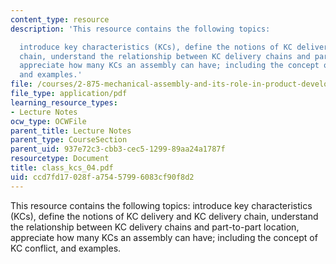 ```yaml
---
content_type: resource
description: 'This resource contains the following topics:

  introduce key characteristics (KCs), define the notions of KC delivery and KC delivery
  chain, understand the relationship between KC delivery chains and part-to-part location,
  appreciate how many KCs an assembly can have; including the concept of KC conflict,
  and examples.'
file: /courses/2-875-mechanical-assembly-and-its-role-in-product-development-fall-2004/ccd7fd17028fa75457996083cf90f8d2_class_kcs_04.pdf
file_type: application/pdf
learning_resource_types:
- Lecture Notes
ocw_type: OCWFile
parent_title: Lecture Notes
parent_type: CourseSection
parent_uid: 937e72c3-cbb3-cec5-1299-89aa24a1787f
resourcetype: Document
title: class_kcs_04.pdf
uid: ccd7fd17-028f-a754-5799-6083cf90f8d2
---
```

This resource contains the following topics:
introduce key characteristics (KCs), define the notions of KC delivery and KC delivery chain, understand the relationship between KC delivery chains and part-to-part location, appreciate how many KCs an assembly can have; including the concept of KC conflict, and examples.

